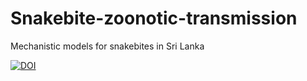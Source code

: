 # Snakebite-zoonotic-transmission

Mechanistic models for snakebites in Sri Lanka


[![DOI](https://zenodo.org/badge/392745886.svg)](https://zenodo.org/badge/latestdoi/392745886)

